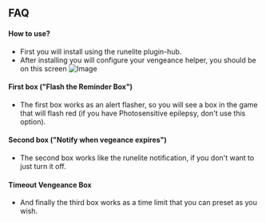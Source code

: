 
## FAQ

#### How to use?

- First you will install using the runelite plugin-hub.
- After installing you will configure your vengeance helper, you should be on this screen
  ![Image](https://i.imgur.com/4ofKfBh.png)
#### First box ("Flash the Reminder Box")
- The first box works as an alert flasher, so you will see a box in the game that will flash red (if you have Photosensitive epilepsy, don't use this option).
#### Second box ("Notify when vegeance expires")
- The second box works like the runelite notification, if you don't want to just turn it off.
#### Timeout Vengeance Box
- And finally the third box works as a time limit that you can preset as you wish.
